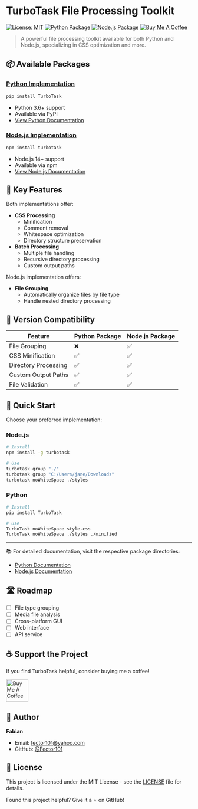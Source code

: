 # TurboTask File Processing Toolkit

[![License: MIT](https://img.shields.io/badge/License-MIT-yellow.svg)](https://opensource.org/licenses/MIT)
[![Python Package](https://img.shields.io/badge/Python-Package-blue)](./python)
[![Node.js Package](https://img.shields.io/badge/Node.js-Package-green)](./nodejs)
[![Buy Me A Coffee](https://img.shields.io/badge/Buy%20Me%20A%20Coffee-Support-orange.svg)](https://buymeacoffee.com/fector101)

> A powerful file processing toolkit available for both Python and Node.js, specializing in CSS optimization and more.

## 📦 Available Packages

### [Python Implementation](./python)
```bash
pip install TurboTask
```
- Python 3.6+ support
- Available via PyPI
- [View Python Documentation](./python/README.md)

### [Node.js Implementation](./nodejs)
```bash
npm install turbotask
```
- Node.js 14+ support
- Available via npm
- [View Node.js Documentation](./nodejs/README.md)

## 🚀 Key Features

Both implementations offer:

- **CSS Processing**
  - Minification
  - Comment removal
  - Whitespace optimization
  - Directory structure preservation
- **Batch Processing**
  - Multiple file handling
  - Recursive directory processing
  - Custom output paths

Node.js implementation offers:

- **File Grouping**
  - Automatically organize files by file type
  - Handle nested directory processing

## 🔄 Version Compatibility

| Feature                | Python Package | Node.js Package |
|-----------------------|----------------|-----------------|
| File Grouping         | ❌             | ✅              |
| CSS Minification      | ✅             | ✅              |
| Directory Processing  | ✅             | ✅              |
| Custom Output Paths   | ✅             | ✅              |
| File Validation       | ✅             | ✅              |

## 🎯 Quick Start

Choose your preferred implementation:

### Node.js

```bash
# Install
npm install -g turbotask

# Use
turbotask group "./"
turbotask group "C:/Users/jane/Downloads"
turbotask noWhiteSpace ./styles
```

### Python

```bash
# Install
pip install TurboTask

# Use
TurboTask noWhiteSpace style.css
TurboTask noWhiteSpace ./styles ./minified
```

---

📚 For detailed documentation, visit the respective package directories:

- [Python Documentation](./python/README.md)
- [Node.js Documentation](./nodejs/README.md)

## 🛣️ Roadmap

- [ ] File type grouping
- [ ] Media file analysis
- [ ] Cross-platform GUI
- [ ] Web interface
- [ ] API service

## ☕ Support the Project

If you find TurboTask helpful, consider buying me a coffee!

<a href="https://www.buymeacoffee.com/fector101" target="_blank">
  <img src="https://cdn.buymeacoffee.com/buttons/v2/default-yellow.png" alt="Buy Me A Coffee" height="60">
</a>

## 👤 Author

**Fabian**
- Email: fector101@yahoo.com
- GitHub: [@Fector101](https://github.com/Fector101/TurboTask)

## 📄 License

This project is licensed under the MIT License - see the [LICENSE](LICENSE) file for details.


Found this project helpful? Give it a ⭐️ on GitHub!